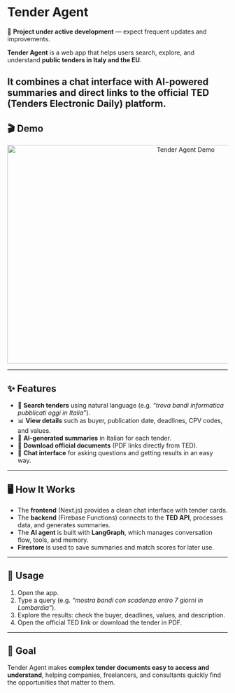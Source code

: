 # **Tender Agent**

🚧 **Project under active development** — expect frequent updates and improvements.

**Tender Agent** is a web app that helps users search, explore, and understand **public tenders in Italy and the EU**.

## It combines a **chat interface** with AI-powered summaries and direct links to the official **TED (Tenders Electronic Daily)** platform.

## 🎬 Demo

<p align="center">
  <img src="./public/video.gif" alt="Tender Agent Demo" width="800" height="500" />
</p>

---

## **✨ Features**

- 🔎 **Search tenders** using natural language (e.g. _“trova bandi informatica pubblicati oggi in Italia”_).
- 📊 **View details** such as buyer, publication date, deadlines, CPV codes, and values.
- 📝 **AI-generated summaries** in Italian for each tender.
- 📂 **Download official documents** (PDF links directly from TED).
- 💬 **Chat interface** for asking questions and getting results in an easy way.

---

## **🖥 How It Works**

- The **frontend** (Next.js) provides a clean chat interface with tender cards.
- The **backend** (Firebase Functions) connects to the **TED API**, processes data, and generates summaries.
- The **AI agent** is built with **LangGraph**, which manages conversation flow, tools, and memory.
- **Firestore** is used to save summaries and match scores for later use.

---

## **🚀 Usage**

1. Open the app.
2. Type a query (e.g. _“mostra bandi con scadenza entro 7 giorni in Lombardia”_).
3. Explore the results: check the buyer, deadlines, values, and description.
4. Open the official TED link or download the tender in PDF.

---

## **📌 Goal**

Tender Agent makes **complex tender documents easy to access and understand**, helping companies, freelancers, and consultants quickly find the opportunities that matter to them.
